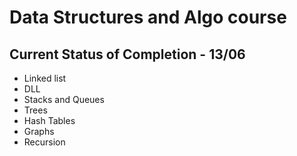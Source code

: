 # Data Structures and Algo course

## Current Status of Completion - 13/06
- Linked list
- DLL
- Stacks and Queues
- Trees
- Hash Tables
- Graphs
- Recursion
